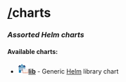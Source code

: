 # [/](/)charts

### *Assorted Helm charts*

#### Available charts:
- ![valign](images/lib.webp)[**lib**](lib) - Generic [Helm](https://helm.sh) library chart
